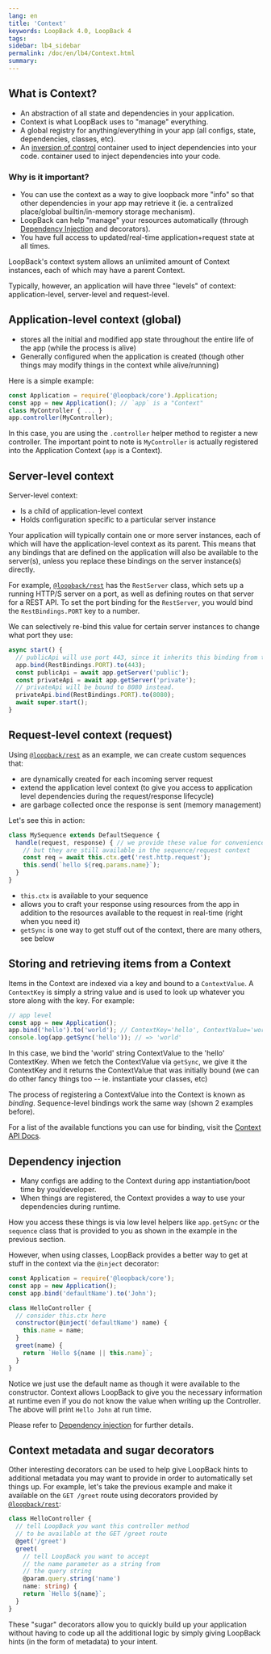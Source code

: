 ```yaml
---
lang: en
title: 'Context'
keywords: LoopBack 4.0, LoopBack 4
tags:
sidebar: lb4_sidebar
permalink: /doc/en/lb4/Context.html
summary:
---
```


## What is Context?

- An abstraction of all state and dependencies in your application.
- Context is what LoopBack uses to "manage" everything.
- A global registry for anything/everything in your app (all configs, state,
dependencies, classes, etc).
- An [inversion of control](https://en.wikipedia.org/wiki/Inversion_of_control) container used to inject dependencies into your code. container used to inject dependencies into your code.

### Why is it important?

- You can use the context as a way to give loopback more "info" so that other
dependencies in your app may retrieve it (ie. a centralized place/global
builtin/in-memory storage mechanism).
- LoopBack can help "manage" your resources automatically (through
[Dependency Injection](Dependency-injection.html) and decorators).
- You have full access to updated/real-time application+request state at all
times.

LoopBack's context system allows an unlimited amount of Context instances,
each of which may have a parent Context.

Typically, however, an application will have three "levels" of context: application-level, server-level and request-level.

## Application-level context (global)

- stores all the initial and modified app state throughout the entire life of
the app (while the process is alive)
- Generally configured when the application is created (though other things may
modify things in the context while alive/running)

Here is a simple example:

```js
const Application = require('@loopback/core').Application;
const app = new Application(); // `app` is a "Context"
class MyController { ... }
app.controller(MyController);
```

In this case, you are using the `.controller` helper method to register a new
controller. The important point to note is `MyController` is actually registered
into the Application Context (`app` is a Context).

## Server-level context

Server-level context:
- Is a child of application-level context
- Holds configuration specific to a particular server instance

Your application will typically contain one or more server instances, each of
which will have the application-level context as its parent. This means that
any bindings that are defined on the application will also be available to the
server(s), unless you replace these bindings on the server instance(s) directly.

For example, [`@loopback/rest`](https://github.com/strongloop/loopback-next/blob/master/packages/rest)
has the `RestServer` class, which sets up a running HTTP/S server on a port, as
well as defining routes on that server for a REST API. To set the port binding
for the `RestServer`, you would bind the `RestBindings.PORT` key to a number.

We can selectively re-bind this value for certain server instances to change
what port they use:

```js
async start() {
  // publicApi will use port 443, since it inherits this binding from the app.
  app.bind(RestBindings.PORT).to(443);
  const publicApi = await app.getServer('public');
  const privateApi = await app.getServer('private');
  // privateApi will be bound to 8080 instead.
  privateApi.bind(RestBindings.PORT).to(8080);
  await super.start();
}
```

## Request-level context (request)

Using [`@loopback/rest`](https://github.com/strongloop/loopback-next/blob/master/packages/rest) as an
example, we can create custom sequences that:
- are dynamically created for each incoming server request
- extend the application level context (to give you access to application level dependencies during the request/response lifecycle)
- are garbage collected once the response is sent (memory management)

Let's see this in action:

```js
class MySequence extends DefaultSequence {
  handle(request, response) { // we provide these value for convenience (taken from the Context)
    // but they are still available in the sequence/request context
    const req = await this.ctx.get('rest.http.request');
    this.send(`hello ${req.params.name}`);
  }
}
```

- `this.ctx` is available to your sequence
- allows you to craft your response using resources from the app in addition to
the resources available to the request in real-time (right when you need it)
- `getSync` is one way to get stuff out of the context, there are many others,
see below

## Storing and retrieving items from a Context

Items in the Context are indexed via a key and bound to a `ContextValue`.
A `ContextKey` is simply a string value and is used to look up whatever you
store along with the key. For example:

```js
// app level
const app = new Application();
app.bind('hello').to('world'); // ContextKey='hello', ContextValue='world'
console.log(app.getSync('hello')); // => 'world'
```

In this case, we bind the 'world' string ContextValue to the 'hello' ContextKey.
When we fetch the ContextValue via `getSync`, we give it the ContextKey and it
returns the ContextValue that was initially bound (we can do other fancy things
too -- ie. instantiate your classes, etc)

The process of registering a ContextValue into the Context is known as
_binding_. Sequence-level bindings work the same way (shown 2 examples before).

For a list of the available functions you can use for binding, visit
the [Context API Docs](http://apidocs.loopback.io/@loopback%2fcontext).

## Dependency injection

- Many configs are adding to the Context during app instantiation/boot time by you/developer.
- When things are registered, the Context provides a way to use your
dependencies during runtime.

How you access these things is via low level helpers like `app.getSync` or the
`sequence` class that is provided to you as shown in the example in the previous
section.

However, when using classes, LoopBack provides a better way to get at stuff in
the context via the `@inject` decorator:

```js
const Application = require('@loopback/core');
const app = new Application();
const app.bind('defaultName').to('John');

class HelloController {
  // consider this.ctx here
  constructor(@inject('defaultName') name) {
    this.name = name;
  }
  greet(name) {
    return `Hello ${name || this.name}`;
  }
}
```

Notice we just use the default name as though it were available to the
constructor. Context allows LoopBack to give you the necessary information at
runtime even if you do not know the value when writing up the Controller.
The above will print `Hello John` at run time.

Please refer to [Dependency injection](Dependency-injection.html) for further
details.

## Context metadata and sugar decorators

Other interesting decorators can be used to help give LoopBack hints to
additional metadata you may want to provide in order to automatically set things
up. For example, let's take the previous example and make it available on the
`GET /greet` route using decorators provided by
[`@loopback/rest`](https://github.com/strongloop/loopback-next/blob/master/packages/rest):

```ts
class HelloController {
  // tell LoopBack you want this controller method
  // to be available at the GET /greet route
  @get('/greet')
  greet(
    // tell LoopBack you want to accept
    // the name parameter as a string from
    // the query string
    @param.query.string('name')
    name: string) {
    return `Hello ${name}`;
  }
}
```

These "sugar" decorators allow you to quickly build up your application without
having to code up all the additional logic by simply giving LoopBack hints
(in the form of metadata) to your intent.
